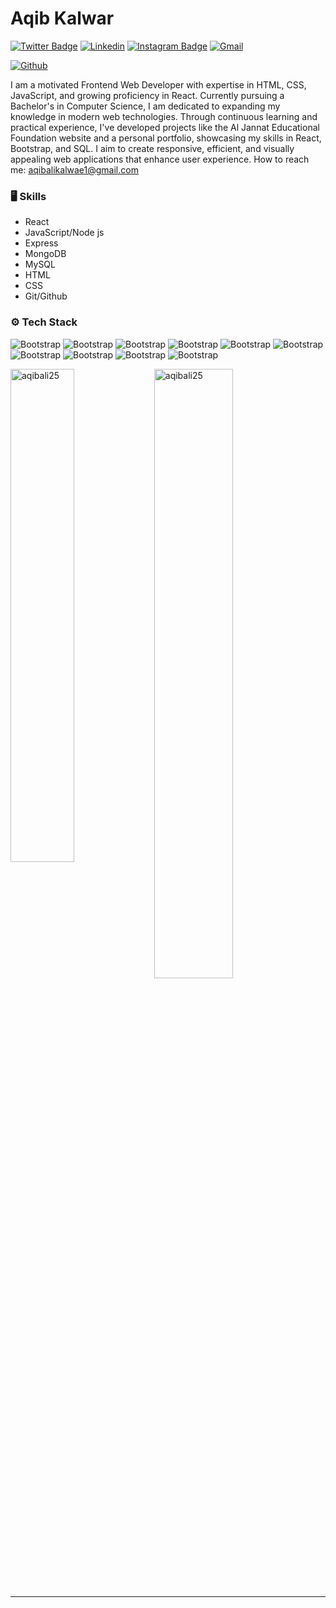 # Aqib Kalwar


[![Twitter Badge](https://img.shields.io/badge/-Twitter-1da1f2?labelColor=1da1f2&logo=twitter&logoColor=white&link=https://twitter.com/aqibali_25)](https://twitter.com/aqibali_25)
[![Linkedin](https://img.shields.io/badge/-LinkedIn-blue?style=flat&logo=Linkedin&logoColor=white)](https://www.linkedin.com/in/https://www.linkedin.com/in/aqib-ali-883627211//)
[![Instagram Badge](https://img.shields.io/badge/-Instagram-purple?logo=instagram&logoColor=white&link=https://instagram.com/aqibali_25/)](https://www.instagram.com/aqibali_25)
[![Gmail](https://img.shields.io/badge/-Gmail-c14438?style=flat&logo=Gmail&logoColor=white)](mailto:aqibalikalwar1@gmail.com)

[![Github](https://img.shields.io/github/followers/aqibali25?label=Follow&style=social)](https://github.com/aqibali25)

I am a motivated Frontend Web Developer with expertise in HTML, CSS, JavaScript, and growing proficiency in React. Currently pursuing a Bachelor's in Computer Science, I am dedicated to expanding my knowledge in modern web technologies. Through continuous learning and practical experience, I've developed projects like the Al Jannat Educational Foundation website and a personal portfolio, showcasing my skills in React, Bootstrap, and SQL. I aim to create responsive, efficient, and visually appealing web applications that enhance user experience.
How to reach me:  aqibalikalwae1@gmail.com


### 🖥 Skills

- React 
- JavaScript/Node js
- Express
- MongoDB
- MySQL
- HTML
- CSS
- Git/Github
### ⚙️ Tech Stack

![Bootstrap](https://img.shields.io/badge/-React-05122A?style=flat-square&logo=React&color=353535) ![Bootstrap](https://img.shields.io/badge/-JavaScript-05122A?style=flat-square&logo=JavaScript&color=353535) ![Bootstrap](https://img.shields.io/badge/-Node-05122A?style=flat-square&logo=Node&color=353535) ![Bootstrap](https://img.shields.io/badge/-Express-05122A?style=flat-square&logo=Express&color=353535) ![Bootstrap](https://img.shields.io/badge/-MongoDB-05122A?style=flat-square&logo=MongoDB&color=353535) ![Bootstrap](https://img.shields.io/badge/-MySQL-05122A?style=flat-square&logo=MySQL&color=353535) ![Bootstrap](https://img.shields.io/badge/-HTML-05122A?style=flat-square&logo=HTML&color=353535) ![Bootstrap](https://img.shields.io/badge/-CSS-05122A?style=flat-square&logo=CSS&color=353535) ![Bootstrap](https://img.shields.io/badge/-Git-05122A?style=flat-square&logo=Git&color=353535) ![Bootstrap](https://img.shields.io/badge/-Github%20Pages-05122A?style=flat-square&logo=Github-Pages&color=353535)

<div>
  <img width="45%" align="left" src="https://github-readme-stats.vercel.app/api/top-langs?username=aqibali25&show_icons=true&locale=en&layout=compact" alt="aqibali25" />
  <img width="50%"  src="https://github-readme-streak-stats.herokuapp.com/?user=aqibali25&" alt="aqibali25" />
</div>


---
